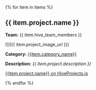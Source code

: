 {% for item in items %}

## {{ item.project.name }}
**Team:** {{ item.hive_team_members }}

![]({{ item.project_image_url }})

**Category:** [{{item.category_name}}]({{item.category_url}})

**Description:** *{{ item.project.description }}*

[{{item.project.name}} on HiveProjects.io]({{item.project_url}})

{% endfor %}
